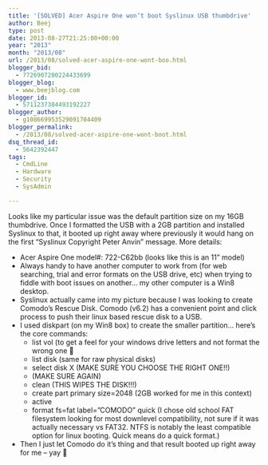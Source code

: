 ```yaml
---
title: '[SOLVED] Acer Aspire One won’t boot Syslinux USB thumbdrive'
author: Beej
type: post
date: 2013-08-27T21:25:00+00:00
year: "2013"
month: "2013/08"
url: /2013/08/solved-acer-aspire-one-wont-boo.html
blogger_bid:
  - 7726907200224433699
blogger_blog:
  - www.beejblog.com
blogger_id:
  - 5711237384493192227
blogger_author:
  - g108669953529091704409
blogger_permalink:
  - /2013/08/solved-acer-aspire-one-wont-boot.html
dsq_thread_id:
  - 5642392447
tags:
  - CmdLine
  - Hardware
  - Security
  - SysAdmin

---
```

Looks like my particular issue was the default partition size on my 16GB thumbdrive. Once I formatted the USB with a 2GB partition and installed Syslinux to that, it booted up right away where previously it would hang on the first “Syslinux Copyright Peter Anvin” message. More details: 

  * Acer Aspire One model#: 722-C62bb (looks like this is an 11” model) 
  * Always handy to have another computer to work from (for web searching, trial and error formats on the USB drive, etc) when trying to fiddle with boot issues on another… my other computer is a Win8 desktop. 
  * Syslinux actually came into my picture because I was looking to create Comodo’s Rescue Disk. Comodo (v6.2) has a convenient point and click process to push their linux based rescue disk to a USB. 
  * I used diskpart (on my Win8 box) to create the smaller partition… here’s the core commands: 
      * list vol (to get a feel for your windows drive letters and not format the wrong one 🙂 
      * list disk (same for raw physical disks) 
      * select disk X (MAKE SURE YOU CHOOSE THE RIGHT ONE!!) 
      * (MAKE SURE AGAIN) 
      * clean (THIS WIPES THE DISK!!!) 
      * create part primary size=2048 (2GB worked for me in this context) 
      * active 
      * format fs=fat label=”COMODO” quick (I chose old school FAT filesystem looking for most downlevel compatibility, not sure if it was actually necessary vs FAT32. NTFS is notably the least compatible option for linux booting. Quick means do a quick format.) 
  * Then I just let Comodo do it’s thing and that result booted up right away for me – yay 🙂